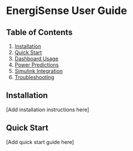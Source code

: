 # EnergiSense User Guide

## Table of Contents
1. [Installation](#installation)
2. [Quick Start](#quick-start)
3. [Dashboard Usage](#dashboard-usage)
4. [Power Predictions](#power-predictions)
5. [Simulink Integration](#simulink-integration)
6. [Troubleshooting](#troubleshooting)

## Installation
[Add installation instructions here]

## Quick Start
[Add quick start guide here]

